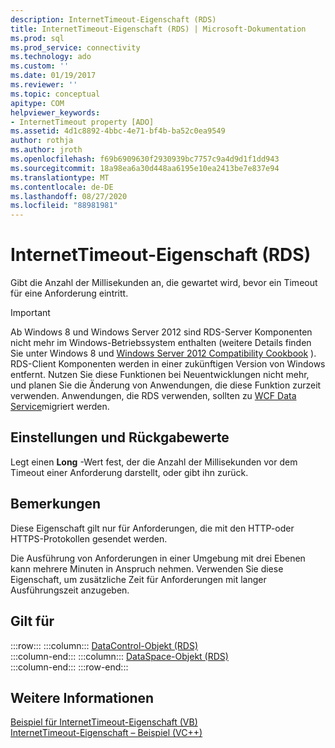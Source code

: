 ```yaml
---
description: InternetTimeout-Eigenschaft (RDS)
title: InternetTimeout-Eigenschaft (RDS) | Microsoft-Dokumentation
ms.prod: sql
ms.prod_service: connectivity
ms.technology: ado
ms.custom: ''
ms.date: 01/19/2017
ms.reviewer: ''
ms.topic: conceptual
apitype: COM
helpviewer_keywords:
- InternetTimeout property [ADO]
ms.assetid: 4d1c8892-4bbc-4e71-bf4b-ba52c0ea9549
author: rothja
ms.author: jroth
ms.openlocfilehash: f69b6909630f2930939bc7757c9a4d9d1f1dd943
ms.sourcegitcommit: 18a98ea6a30d448aa6195e10ea2413be7e837e94
ms.translationtype: MT
ms.contentlocale: de-DE
ms.lasthandoff: 08/27/2020
ms.locfileid: "88981981"
---
```

# <a name="internettimeout-property-rds"></a>InternetTimeout-Eigenschaft (RDS)
Gibt die Anzahl der Millisekunden an, die gewartet wird, bevor ein Timeout für eine Anforderung eintritt.  
  
> [!IMPORTANT]
>  Ab Windows 8 und Windows Server 2012 sind RDS-Server Komponenten nicht mehr im Windows-Betriebssystem enthalten (weitere Details finden Sie unter Windows 8 und [Windows Server 2012 Compatibility Cookbook](https://www.microsoft.com/download/details.aspx?id=27416) ). RDS-Client Komponenten werden in einer zukünftigen Version von Windows entfernt. Nutzen Sie diese Funktionen bei Neuentwicklungen nicht mehr, und planen Sie die Änderung von Anwendungen, die diese Funktion zurzeit verwenden. Anwendungen, die RDS verwenden, sollten zu [WCF Data Service](https://go.microsoft.com/fwlink/?LinkId=199565)migriert werden.  
  
## <a name="settings-and-return-values"></a>Einstellungen und Rückgabewerte  
 Legt einen **Long** -Wert fest, der die Anzahl der Millisekunden vor dem Timeout einer Anforderung darstellt, oder gibt ihn zurück.  
  
## <a name="remarks"></a>Bemerkungen  
 Diese Eigenschaft gilt nur für Anforderungen, die mit den HTTP-oder HTTPS-Protokollen gesendet werden.  
  
 Die Ausführung von Anforderungen in einer Umgebung mit drei Ebenen kann mehrere Minuten in Anspruch nehmen. Verwenden Sie diese Eigenschaft, um zusätzliche Zeit für Anforderungen mit langer Ausführungszeit anzugeben.  
  
## <a name="applies-to"></a>Gilt für  

:::row:::
    :::column:::
        [DataControl-Objekt (RDS)](./datacontrol-object-rds.md)  
    :::column-end:::
    :::column:::
        [DataSpace-Objekt (RDS)](./dataspace-object-rds.md)  
    :::column-end:::
:::row-end:::

## <a name="see-also"></a>Weitere Informationen  
 [Beispiel für InternetTimeout-Eigenschaft (VB)](./internettimeout-property-example-vb.md)   
 [InternetTimeout-Eigenschaft – Beispiel (VC++)](./internettimeout-property-example-vc.md)   

